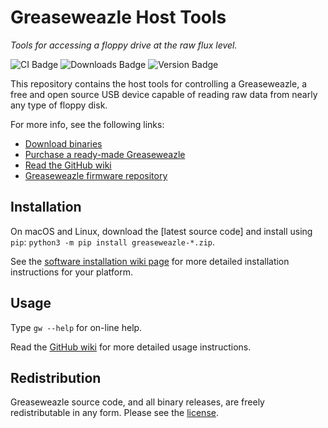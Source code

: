# Greaseweazle Host Tools

*Tools for accessing a floppy drive at the raw flux level.*

![CI Badge][ci-badge]
![Downloads Badge][downloads-badge]
![Version Badge][version-badge]

This repository contains the host tools for controlling a Greaseweazle,
a free and open source USB device capable of reading raw data from
nearly any type of floppy disk.

For more info, see the following links:

* [Download binaries][Downloads]
* [Purchase a ready-made Greaseweazle][rmb]
* [Read the GitHub wiki](https://github.com/keirf/greaseweazle/wiki)
* [Greaseweazle firmware repository][firmware]

## Installation

On macOS and Linux, download the [latest source code]
and install using `pip`:
`python3 -m pip install greaseweazle-*.zip`.

See the [software installation wiki page][siwp] for more detailed
installation instructions for your platform.

## Usage

Type `gw --help` for on-line help.

Read the [GitHub wiki](https://github.com/keirf/greaseweazle/wiki)
for more detailed usage instructions.

## Redistribution

Greaseweazle source code, and all binary releases, are freely redistributable
in any form. Please see the [license](COPYING).

[firmware]: https://github.com/keirf/greaseweazle-firmware
[rmb]: https://github.com/keirf/greaseweazle/wiki/Ready-Made-Boards
[Downloads]: https://github.com/keirf/greaseweazle/wiki/Download-Host-Tools
[siwp]: https://github.com/keirf/greaseweazle/wiki/Software-Installation

[ci-badge]: https://github.com/keirf/greaseweazle/workflows/CI/badge.svg
[downloads-badge]: https://img.shields.io/github/downloads/keirf/greaseweazle/total
[version-badge]: https://img.shields.io/github/v/release/keirf/greaseweazle
